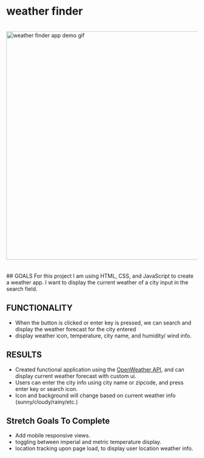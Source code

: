 # weather finder
<br/>
<img src="/home/ito/Development/code/personal-projects/weather/assets/weatherfinder.gif" width="600" alt= "weather finder app demo gif" />
<br/>
<br/>
<br/>
## GOALS
For this project I am using HTML, CSS, and JavaScript to create a weather app.
I want to display the current weather of a city input in the search field.

## FUNCTIONALITY

- When the button is clicked or enter key is pressed, we can search and display the weather forecast for the city entered
- display weather icon, temperature, city name, and humidity/ wind info.



## RESULTS
- Created functional application using the <a href ="https://openweathermap.org/">OpenWeather API</a>, and can display current weather forecast with custom ui.
- Users can enter the city info using city name or zipcode, and press enter key or search icon.
- Icon and background will change based on current weather info (sunny/cloudy/rainy/etc.)

## Stretch Goals To Complete
- Add mobile responsive views.
- toggling between imperial and metric temperature display.
- location tracking upon page load, to display user location weather info.